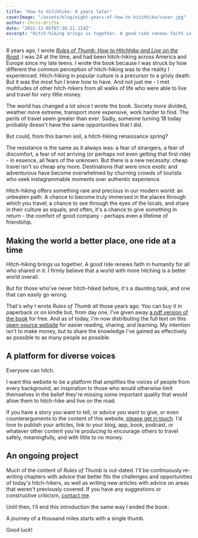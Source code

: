 ```yaml
---
title: "How to Hitchhike: 8 years later"
coverImage: "/assets/blog/eight-years-of-how-to-hitchhike/cover.jpg"
author: chris-drifte
date: "2022-12-05T07:38:21.124Z"
excerpt: "Hitch-hiking brings us together. A good ride renews faith in humanity for all who shared in it. I firmly believe that a world with more hitching is a better world overall."
---
```


8 years ago, I wrote [_Rules of Thumb: How to Hitchhike and Live on the Road_](https://www.amazon.com/Rules-Thumb-Hitch-Hike-Live-Road/dp/1503237419). I was 24 at the time, and had been hitch-hiking across America and Europe since my late teens. I wrote the book because I was struck by how different the common perception of hitch-hiking was to the reality I experienced. Hitch-hiking in popular culture is a precursor to a grisly death. But it was the most fun I knew how to have. And not just me - I met multitudes of other hitch-hikers from all walks of life who were able to live and travel for very little money.

The world has changed a lot since I wrote the book. Society more divided, weather more extreme, transport more expensive, work harder to find. The perils of travel seem greater than ever. Sadly, someone turning 18 today probably doesn't have the same opportunities that I did.

But could, from this barren soil, a hitch-hiking renaissance spring?

The resistance is the same as it always was: a fear of strangers, a fear of discomfort, a fear of not arriving (or perhaps not even getting that first ride) - in essence, all fears of the unknown. But there is a new necessity: cheap travel isn't so cheap any more. Destinations that were once exotic and adventurous have become overwhelmed by churning crowds of tourists who seek instagrammable moments over authentic experience.

Hitch-hiking offers something rare and precious in our modern world: an unbeaten path. A chance to become truly immersed in the places through which you travel; a chance to see through the eyes of the locals, and share in their culture as equals; and often, it's a chance to give something in return - the comfort of good company - perhaps even a lifetime of friendship.

## Making the world a better place, one ride at a time

Hitch-hiking brings us together. A good ride renews faith in humanity for all who shared in it. I firmly believe that a world with more hitching is a better world overall.

But for those who've never hitch-hiked before, it's a daunting task, and one that can easily go wrong.

That's why I wrote _Rules of Thumb_ all those years ago. You can buy it in paperback or on kindle but, from day one, I've given away [a pdf version of the book](/downloads/rules-of-thumb.pdf) for free. And as of today, I'm now distributing the full text on this [open-source website](https://github.com/chrisdrifte/howtohitchhike) for easier reading, sharing, and learning. My intention isn't to make money, but to share the knowledge I've gained as effectively as possible to as many people as possible.

## A platform for diverse voices

Everyone can hitch.

I want this website to be a platform that amplifies the voices of people from every background, an inspiration to those who would otherwise limit themselves in the belief they're missing some important quality that would allow them to hitch-hike and live on the road.

If you have a story you want to tell, or advice you want to give, or even counterarguments to the content of this website, [please get in touch](mailto:contribute@howtohitchhike.com). I'd love to publish your articles, link to your blog, app, book, podcast, or whatever other content you're producing to encourage others to travel safely, meaningfully, and with little to no money.

## An ongoing project

Much of the content of _Rules of Thumb_ is out-dated. I'll be continuously re-writing chapters with advice that better fits the challenges and opportunities of today's hitch-hikers, as well as writing new articles with advice on areas that weren't previously covered. If you have any suggestions or constructive criticism, [contact me](mailto:contact@howtohitchhike.com).

Until then, I'll end this introduction the same way I ended the book:

A journey of a thousand miles starts with a single thumb.

Good luck!
